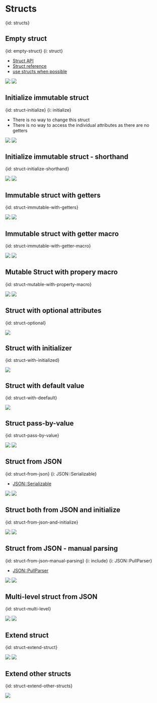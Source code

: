 # Structs
{id: structs}

## Empty struct
{id: empty-struct}
{i: struct}

* [Struct API](https://crystal-lang.org/api/Struct.html)
* [Struct reference](https://crystal-lang.org/reference/syntax_and_semantics/structs.html)
* [use structs when possible](https://crystal-lang.org/reference/guides/performance.html#use-structs-when-possible)

![](examples/struct/empty_struct.cr)
![](examples/struct/empty_struct.out)

## Initialize immutable struct
{id: struct-initialize}
{i: initialize}

* There is no way to change this struct
* There is no way to access the individual attributes as there are no getters

![](examples/struct/initialize_struct.cr)
![](examples/struct/initialize_struct.out)

## Initialize immutable struct - shorthand
{id: struct-initialize-shorthand}

![](examples/struct/initialize_struct_shorthand.cr)
![](examples/struct/initialize_struct_shorthand.out)

## Immutable struct with getters
{id: struct-immutable-with-getters}

![](examples/struct/immutable_struct_with_getter.cr)
![](examples/struct/immutable_struct_with_getter.out)

## Immutable struct with getter macro
{id: struct-immutable-with-getter-macro}

![](examples/struct/immutable_struct_with_getter_macro.cr)
![](examples/struct/immutable_struct_with_getter_macro.out)

## Mutable Struct with propery macro
{id: struct-mutable-with-property-macro}

![](examples/struct/mutable_struct_with_property_macro.cr)
![](examples/struct/mutable_struct_with_property_macro.out)

## Struct with optional attributes
{id: struct-optional}

![](examples/struct/struct_optional.cr)

## Struct with initializer
{id: struct-with-initialized}

![](examples/struct/struct_with_initializer.cr)

## Struct with default value
{id: struct-with-deefault}

![](examples/struct/with_default_value.cr)

## Struct pass-by-value
{id: struct-pass-by-value}

![](examples/struct/struct_pass_by_value.cr)
![](examples/struct/struct_pass_by_value.out)

## Struct from JSON
{id: struct-from-json}
{i: JSON::Serializable}

* [JSON::Serializable](https://crystal-lang.org/api/JSON/Serializable.html)

![](examples/struct/struct_from_json.cr)
![](examples/struct/struct_from_json.out)

## Struct both from JSON and initialize
{id: struct-from-json-and-initialize}

![](examples/struct/struct_initialize_and_from_json.cr)
![](examples/struct/struct_initialize_and_from_json.out)

## Struct from JSON - manual parsing
{id: struct-from-json-manual-parsing}
{i: include}
{i: JSON::PullParser}

* [JSON::PullParser](https://crystal-lang.org/api/JSON/PullParser.html)

![](examples/struct/struct_from_json_pull_parser.cr)
![](examples/struct/struct_from_json_pull_parser.out)

## Multi-level struct from JSON
{id: struct-multi-level}

![](examples/struct/multi_level.cr)
![](examples/struct/multi_level.out)

## Extend struct
{id: struct-extend-struct}

![](examples/struct/extend_struct.cr)
![](examples/struct/extend_struct.out)

## Extend other structs
{id: struct-extend-other-structs}

![](examples/struct/integers.cr)


